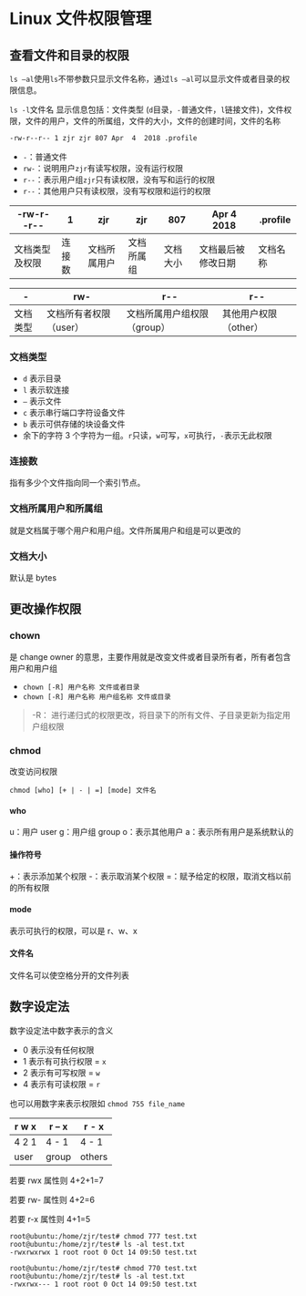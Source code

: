 # Linux 文件权限管理

## 查看文件和目录的权限
`ls –al`使用`ls`不带参数只显示文件名称，通过`ls –al`可以显示文件或者目录的权限信息。

`ls -l`文件名 显示信息包括：文件类型 (`d`目录，`-`普通文件，`l`链接文件)，文件权限，文件的用户，文件的所属组，文件的大小，文件的创建时间，文件的名称

```sh
-rw-r--r-- 1 zjr zjr 807 Apr  4  2018 .profile
```
+ `-`：普通文件
+ `rw-`：说明用户`zjr`有读写权限，没有运行权限
+ `r--`：表示用户组`zjr`只有读权限，没有写和运行的权限
+ `r--`：其他用户只有读权限，没有写权限和运行的权限

| -rw-r--r-- | 1   | zjr    | zjr   | 807  | Apr  4  2018 | .profile |
|------------------|-----|--------|-------|------|--------------|-----------|
| 文档类型及权限          | 连接数 | 文档所属用户 | 文档所属组 | 文档大小 | 文档最后被修改日期    | 文档名称      |

| -   | rw-          | r--            | r--         |
|------|---------------|------------------|---------------|
| 文档类型 | 文档所有者权限（user） | 文档所属用户组权限（group） | 其他用户权限（other） |

### 文档类型

+ `d` 表示目录
+ `l` 表示软连接
+ `–` 表示文件
+ `c` 表示串行端口字符设备文件
+ `b` 表示可供存储的块设备文件
+ 余下的字符 3 个字符为一组。`r`只读，`w`可写，`x`可执行，`-`表示无此权限

### 连接数
指有多少个文件指向同一个索引节点。

### 文档所属用户和所属组
就是文档属于哪个用户和用户组。文件所属用户和组是可以更改的

### 文档大小
默认是 bytes

## 更改操作权限

### chown

是 change owner 的意思，主要作用就是改变文件或者目录所有者，所有者包含用户和用户组
+ `chown [-R] 用户名称 文件或者目录`
+ `chown [-R] 用户名称 用户组名称 文件或目录`
> -R： 进行递归式的权限更改，将目录下的所有文件、子目录更新为指定用户组权限

### chmod
改变访问权限

`chmod [who] [+ | - | =] [mode] 文件名`

#### who

u：用户 user
g：用户组 group
o：表示其他用户
a：表示所有用户是系统默认的

#### 操作符号

+：表示添加某个权限
-：表示取消某个权限
=：赋予给定的权限，取消文档以前的所有权限

#### mode

表示可执行的权限，可以是 r、w、x

#### 文件名
文件名可以使空格分开的文件列表

## 数字设定法
数字设定法中数字表示的含义

+ 0 表示没有任何权限
+ 1 表示有可执行权限 = `x`
+ 2 表示有可写权限 = `w`
+ 4 表示有可读权限 = `r`

也可以用数字来表示权限如 `chmod 755 file_name`

|r w x|r – x|r - x|
|-----|-----|-----|
|4 2 1|4 - 1|4 - 1|
|user|group|others|

若要 rwx 属性则 4+2+1=7

若要 rw- 属性则 4+2=6

若要 r-x 属性则 4+1=5

```
root@ubuntu:/home/zjr/test# chmod 777 test.txt 
root@ubuntu:/home/zjr/test# ls -al test.txt 
-rwxrwxrwx 1 root root 0 Oct 14 09:50 test.txt

root@ubuntu:/home/zjr/test# chmod 770 test.txt
root@ubuntu:/home/zjr/test# ls -al test.txt 
-rwxrwx--- 1 root root 0 Oct 14 09:50 test.txt
```